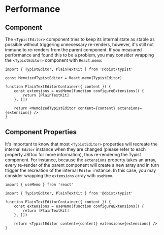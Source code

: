 # Performance

## Component

The `<TypistEditor>` component tries to keep its internal state as stable as possible without triggering unnecessary re-renders, however, it's still not immune to re-renders from the parent component. If you measured performance and found this to be a problem, you may consider wrapping the `<TypistEditor>` component with `React.memo`:

```tsx
import { TypistEditor, PlainTextKit } from '@doist/typist'

const MemoizedTypistEditor = React.memo(TypistEditor)

function PlainTextEditorContainer({ content }) {
    const extensions = useMemo(function configureExtensions() {
        return [PlainTextKit]
    }, [])

    return <MemoizedTypistEditor content={content} extensions={extensions} />
}
```

## Component Properties

It's important to know that most `<TypistEditor>` properties will recreate the internal `Editor` instance when they are changed (please refer to each property JSDoc for more information), thus re-rendering the Typist component. For instance, because the `extensions` property takes an array, every re-render of the parent component will create a new array and in turn trigger the recreation of the internal `Editor` instance. In this case, you may consider wrapping the `extensions` array with `useMemo`.

```tsx
import { useMemo } from 'react'

import { TypistEditor, PlainTextKit } from '@doist/typist'

function PlainTextEditorContainer({ content }) {
    const extensions = useMemo(function configureExtensions() {
        return [PlainTextKit]
    }, [])

    return <TypistEditor content={content} extensions={extensions} />
}
```
